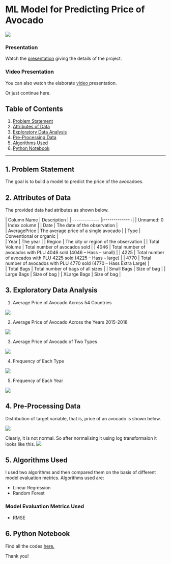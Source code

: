 # ML Model for Predicting Price of Avocado
![](https://github.com/somagicc/ML-Model-for-Predicting-Price-of-Avocado/blob/master/Images/Intro.gif)

### Presentation
Watch the [presentation](https://drive.google.com/file/d/1G11gw0lnwCIIzq1qRoiwoe5-ALasy09I/view?usp=sharing/edit "presentation") giving the details of the project. 

### Video Presentation
You can also watch the elaborate [video ](https://www.youtube.com/watch?v=Aw30lqpZhNQ&t=2s "video ")presentation.

Or just continue here.
## Table of Contents
1. [Problem Statement](#section1)
2. [Attributes of Data](#section2)
3. [Exploratory Data Analysis](#section3)
4. [Pre-Processing Data](#section4)
5. [Algorithms Used](#section5)
6. [Python Notebook](#section6)
-------
<a id=section1></a>
## 1. Problem Statement
The goal is to build a model to predict the price of the avocadoes.


<a id=section2></a>
## 2. Attributes of Data
The provided data had atributes as shown below.


| Column Name      | Description                                                              |
| -------------    |:-------------                                                           :| 
| Unnamed: 0       | Index column                                                             | 
| Date             | The date of the observation                                              |  
| AveragePrice     | The average price of a single avocado                                    | 
| Type             | Conventional or organic                                                  |   
| Year             | The year                                                                 |
| Region           | The city or region of the observation                                    |
| Total Volume     | Total number of avocados sold                                            |
| 4046             | Total number of avocados with PLU 4046 sold (4046 – Hass – small)        |
| 4225             | Total number of avocados with PLU 4225 sold (4225 – Hass – large)        |
| 4770             | Total number of avocados with PLU 4770 sold (4770 – Hass Extra Large)    |                                 
| Total Bags       | Total number of bags of all sizes                                        |
| Small Bags       | Size of bag                                                              |
| Large Bags       | Size of bag                                                              |
| XLarge Bags      | Size of bag                                                              |


<a id=section3></a>
## 3. Exploratory Data Analysis
1. Average Price of Avocado Across 54 Countries

![](https://github.com/somagicc/ML-Model-for-Predicting-Price-of-Avocado/blob/master/Images/Average%20Price%20of%20Avocado%20Across%2054%20Countries.png)

2. Average Price of Avocado Across the Years 2015-2018

![](https://github.com/somagicc/ML-Model-for-Predicting-Price-of-Avocado/blob/master/Images/Average%20Price%20of%20Avocado%20Across%20the%20Years%202015-2018.png)

3. Average Price of Avocado of Two Types

![](https://github.com/somagicc/ML-Model-for-Predicting-Price-of-Avocado/blob/master/Images/Average%20Price%20of%20Avocado%20of%20Two%20Types.png)

4. Frequency of Each Type

![](https://github.com/somagicc/ML-Model-for-Predicting-Price-of-Avocado/blob/master/Images/Frequency%20of%20Each%20Type.png)

5. Frequency of Each Year

![](https://github.com/somagicc/ML-Model-for-Predicting-Price-of-Avocado/blob/master/Images/Frequency%20of%20Each%20Year.png)

<a id=section4></a>
## 4. Pre-Processing Data
Distribution of target variable, that is, price of an avocado is shown below.

![](https://github.com/somagicc/ML-Model-for-Predicting-Price-of-Avocado/blob/master/Images/Distribution%20of%20Target%20Variable.png)

Clearly, it is not normal. So after normalising it using log transformaion it looks like this.
![](https://github.com/somagicc/ML-Model-for-Predicting-Price-of-Avocado/blob/master/Images/Distribution%20of%20Target%20Variable%20after%20log%20transformation.png)


<a id=section5></a>
## 5. Algorithms Used
I used two algorithms and then compared them on the basis of different model evaluation metrics. Algorithms used are:
- Linear Regression
- Random Forest

### Model Evaluation Metrics Used
- RMSE

<a id=section6></a>
## 6. Python Notebook
Find all the codes [here.](https://github.com/somagicc/ML-Model-for-Predicting-Price-of-Avocado/blob/master/ML_Model_for_Predicting_Price_of_Avocado.ipynb "here")

Thank you!
